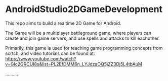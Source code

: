 # AndroidStudio2DGameDevelopment
This repo aims to build a realtime 2D Game for Android.

The Game will be a multiplayer battleground game, where players can create and join game servers, and use spells and attacks to kill eachother.

Primarily, this game is used for teaching game programming concepts from scrtch, and video tutorials can be found at: https://www.youtube.com/watch?v=GIc2GRCUI8s&list=PL2EfDMM6n_LYJdzaOQ5jZZ3Dj5L4tbAuM

..........
